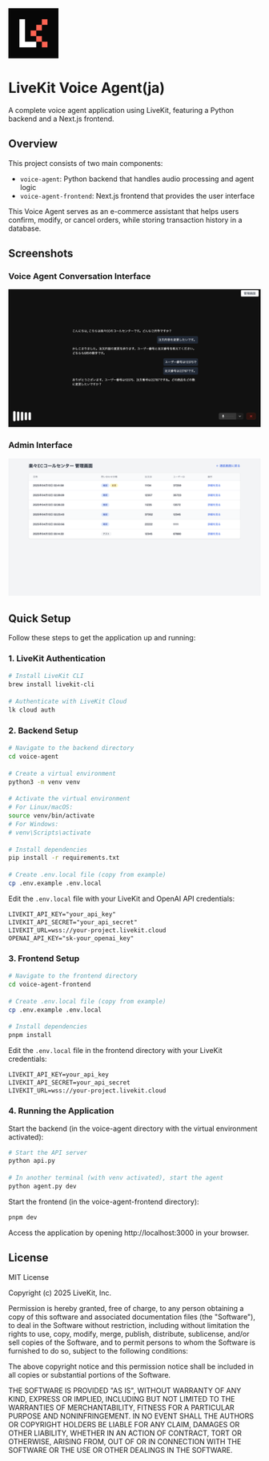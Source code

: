 <a href="https://livekit.io/">
  <img src="./voice-agent/.github/assets/livekit-mark.png" alt="LiveKit logo" width="100" height="100">
</a>

# LiveKit Voice Agent(ja)

A complete voice agent application using LiveKit, featuring a Python backend and a Next.js frontend.

## Overview

This project consists of two main components:
- `voice-agent`: Python backend that handles audio processing and agent logic
- `voice-agent-frontend`: Next.js frontend that provides the user interface

This Voice Agent serves as an e-commerce assistant that helps users confirm, modify, or cancel orders, while storing transaction history in a database.

## Screenshots

### Voice Agent Conversation Interface
![Voice Agent Conversation Interface](./docs/images/voice-agent-conversation.png)

### Admin Interface
![Admin Interface](./docs/images/voice-agent-admin.png)

## Quick Setup

Follow these steps to get the application up and running:

### 1. LiveKit Authentication

```bash
# Install LiveKit CLI
brew install livekit-cli

# Authenticate with LiveKit Cloud
lk cloud auth
```

### 2. Backend Setup

```bash
# Navigate to the backend directory
cd voice-agent

# Create a virtual environment
python3 -m venv venv

# Activate the virtual environment
# For Linux/macOS:
source venv/bin/activate
# For Windows:
# venv\Scripts\activate

# Install dependencies
pip install -r requirements.txt

# Create .env.local file (copy from example)
cp .env.example .env.local
```

Edit the `.env.local` file with your LiveKit and OpenAI API credentials:
```
LIVEKIT_API_KEY="your_api_key"
LIVEKIT_API_SECRET="your_api_secret"
LIVEKIT_URL=wss://your-project.livekit.cloud
OPENAI_API_KEY="sk-your_openai_key"
```

### 3. Frontend Setup

```bash
# Navigate to the frontend directory
cd voice-agent-frontend

# Create .env.local file (copy from example)
cp .env.example .env.local

# Install dependencies
pnpm install
```

Edit the `.env.local` file in the frontend directory with your LiveKit credentials:
```
LIVEKIT_API_KEY=your_api_key
LIVEKIT_API_SECRET=your_api_secret
LIVEKIT_URL=wss://your-project.livekit.cloud
```

### 4. Running the Application

Start the backend (in the voice-agent directory with the virtual environment activated):
```bash
# Start the API server
python api.py

# In another terminal (with venv activated), start the agent
python agent.py dev
```

Start the frontend (in the voice-agent-frontend directory):
```bash
pnpm dev
```

Access the application by opening http://localhost:3000 in your browser.

## License

MIT License

Copyright (c) 2025 LiveKit, Inc.

Permission is hereby granted, free of charge, to any person obtaining a copy
of this software and associated documentation files (the "Software"), to deal
in the Software without restriction, including without limitation the rights
to use, copy, modify, merge, publish, distribute, sublicense, and/or sell
copies of the Software, and to permit persons to whom the Software is
furnished to do so, subject to the following conditions:

The above copyright notice and this permission notice shall be included in all
copies or substantial portions of the Software.

THE SOFTWARE IS PROVIDED "AS IS", WITHOUT WARRANTY OF ANY KIND, EXPRESS OR
IMPLIED, INCLUDING BUT NOT LIMITED TO THE WARRANTIES OF MERCHANTABILITY,
FITNESS FOR A PARTICULAR PURPOSE AND NONINFRINGEMENT. IN NO EVENT SHALL THE
AUTHORS OR COPYRIGHT HOLDERS BE LIABLE FOR ANY CLAIM, DAMAGES OR OTHER
LIABILITY, WHETHER IN AN ACTION OF CONTRACT, TORT OR OTHERWISE, ARISING FROM,
OUT OF OR IN CONNECTION WITH THE SOFTWARE OR THE USE OR OTHER DEALINGS IN THE
SOFTWARE. 